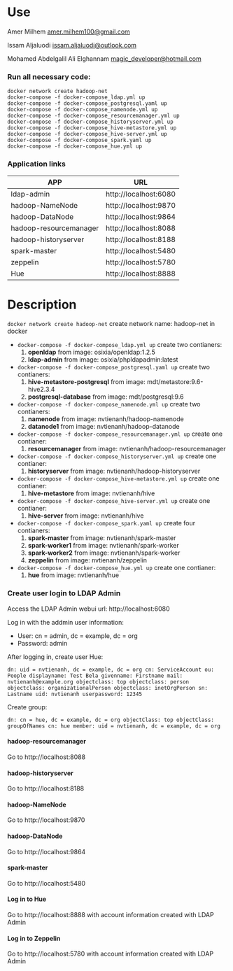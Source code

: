 # Use
Amer Milhem <amer.milhem100@gmail.com>

Issam Aljaluodi <issam.aljaluodi@outlook.com>

Mohamed Abdelgalil Ali Elghannam <magic_developer@hotmail.com>

### Run all necessary code:

    docker network create hadoop-net
    docker-compose -f docker-compose_ldap.yml up
    docker-compose -f docker-compose_postgresql.yaml up
    docker-compose -f docker-compose_namenode.yml up
    docker-compose -f docker-compose_resourcemanager.yml up
    docker-compose -f docker-compose_historyserver.yml up
    docker-compose -f docker-compose_hive-metastore.yml up
    docker-compose -f docker-compose_hive-server.yml up
    docker-compose -f docker-compose_spark.yaml up
    docker-compose -f docker-compose_hue.yml up
### Application links
| APP | URL|
| ------ | ------ |
| ldap-admin| http://localhost:6080 |
| hadoop-NameNode | http://localhost:9870 |
| hadoop-DataNode | http://localhost:9864 |
| hadoop-resourcemanager | http://localhost:8088 |
| hadoop-historyserver | http://localhost:8188|
| spark-master | http://localhost:5480 |
| zeppelin | http://localhost:5780 |
| Hue | http://localhost:8888 |

# Description

 `docker network create hadoop-net`  create network name: hadoop-net in docker
- `docker-compose -f docker-compose_ldap.yml up` create two contianers:
	 1. **openldap** from image: osixia/openldap:1.2.5 
	 2. **ldap-admin** from image: osixia/phpldapadmin:latest
- `docker-compose -f docker-compose_postgresql.yaml up` create two contianers:
	 1. **hive-metastore-postgresql** from image: mdt/metastore:9.6-hive2.3.4 
	 2. **postgresql-database** from image: mdt/postgresql:9.6
- `docker-compose -f docker-compose_namenode.yml up` create two contianers:
	 1. **namenode** from image: nvtienanh/hadoop-namenode 
	 2. **datanode1** from image: nvtienanh/hadoop-datanode
- `docker-compose -f docker-compose_resourcemanager.yml up` create one contianer:
	 1. **resourcemanager** from image: nvtienanh/hadoop-resourcemanager 
- `docker-compose -f docker-compose_historyserver.yml up` create one contianer:
	 1. **historyserver** from image: nvtienanh/hadoop-historyserver 
- `docker-compose -f docker-compose_hive-metastore.yml up` create one contianer:
	 1. **hive-metastore** from image: nvtienanh/hive
- `docker-compose -f docker-compose_hive-server.yml up` create one contianer:
	 1. **hive-server** from image: nvtienanh/hive
- `docker-compose -f docker-compose_spark.yaml up` create four contianers:
	 1. **spark-master** from image: nvtienanh/spark-master
	 2. **spark-worker1** from image: nvtienanh/spark-worker
	 3. **spark-worker2** from image: nvtienanh/spark-worker
	 4. **zeppelin** from image: nvtienanh/zeppelin
- `docker-compose -f docker-compose_hue.yml up` create one contianer:
	 1. **hue** from image: nvtienanh/hue 

### Create user login to LDAP Admin

Access the LDAP Admin webui url:  http://localhost:6080

Log in with the addmin user information:

 * User: cn = admin, dc = example, dc = org
 * Password: admin

After logging in, create user Hue:

`
dn: uid = nvtienanh, dc = example, dc = org
cn: ServiceAccount
ou: People
displayname: Test Bela
givenname: Firstname
mail: nvtienanh@example.org
objectclass: top
objectclass: person
objectclass: organizationalPerson
objectclass: inetOrgPerson
sn: Lastname
uid: nvtienanh
userpassword: 12345
`

Create group:

`
dn: cn = hue, dc = example, dc = org
objectClass: top
objectClass: groupOfNames
cn: hue
member: uid = nvtienanh, dc = example, dc = org
`
#### hadoop-resourcemanager
Go to http://localhost:8088
#### hadoop-historyserver
Go to http://localhost:8188
#### hadoop-NameNode
Go to http://localhost:9870
#### hadoop-DataNode
Go to http://localhost:9864
#### spark-master
Go to http://localhost:5480
#### Log in to Hue
Go to http://localhost:8888 with account information created with LDAP Admin
#### Log in to Zeppelin
Go to http://localhost:5780 with account information created with LDAP Admin
